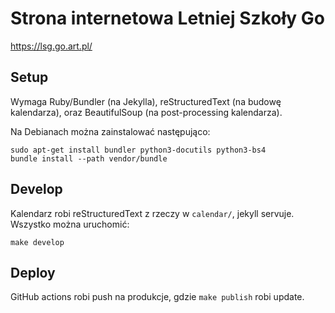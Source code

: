 Strona internetowa Letniej Szkoły Go
====================================

https://lsg.go.art.pl/

Setup
-----

Wymaga Ruby/Bundler (na Jekylla), reStructuredText (na budowę kalendarza), oraz BeautifulSoup (na post-processing kalendarza).

Na Debianach można zainstalować następująco:

	sudo apt-get install bundler python3-docutils python3-bs4
	bundle install --path vendor/bundle

Develop
-------

Kalendarz robi reStructuredText z rzeczy w `calendar/`, jekyll servuje. Wszystko można uruchomić:

	make develop

Deploy
------

GitHub actions robi push na produkcje, gdzie `make publish` robi update.
